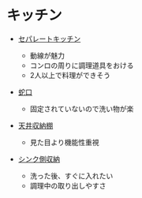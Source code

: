 # キッチン


* [セパレートキッチン](https://pin.it/v8UNlRa)
  * 動線が魅力
  * コンロの周りに調理道具をおける
  * 2人以上で料理ができそう
  
* [蛇口](https://pin.it/1eeNvLt)
  * 固定されていないので洗い物が楽


* [天井収納棚](https://pin.it/3bLFxiJ)
  * 見た目より機能性重視


* [シンク側収納](https://pin.it/1oUR9BV)
  * 洗った後、すぐに入れたい
  * 調理中の取り出しやすさ